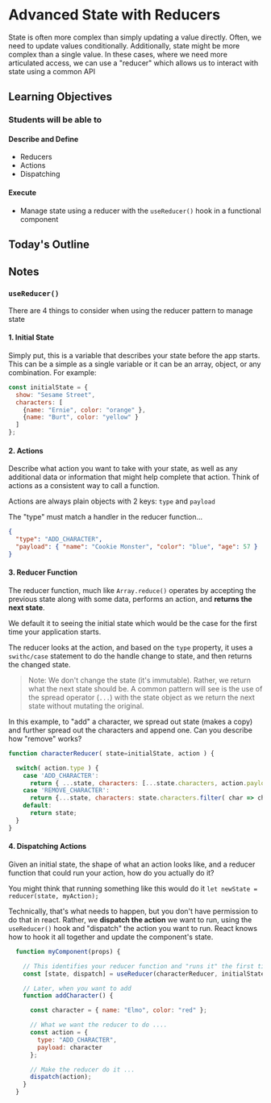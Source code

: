 # Advanced State with Reducers

State is often more complex than simply updating a value directly. Often, we need to update values conditionally. Additionally, state might be more complex than a single value. In these cases, where we need more articulated access, we can use a "reducer" which allows us to interact with state using a common API

## Learning Objectives

### Students will be able to

#### Describe and Define

- Reducers
- Actions
- Dispatching

#### Execute

- Manage state using a reducer with the `useReducer()` hook in a functional component

## Today's Outline

<!-- To Be Completed By Instructor -->

## Notes

### `useReducer()`

There are 4 things to consider when using the reducer pattern to manage state

#### 1. Initial State

Simply put, this is a variable that describes your state before the app starts. This can be a simple as a single variable or it can be an array, object, or any combination. For example:

```javascript
const initialState = {
  show: "Sesame Street",
  characters: [
    {name: "Ernie", color: "orange" },
    {name: "Burt", color: "yellow" }
  ]
};
```

#### 2. Actions

Describe what action you want to take with your state, as well as any additional data or information that might help complete that action. Think of actions as a consistent way to call a function.

Actions are always plain objects with 2 keys: `type` and `payload`

The "type" must match a handler in the reducer function...

```json
{
  "type": "ADD_CHARACTER",
  "payload": { "name": "Cookie Monster", "color": "blue", "age": 57 }
}
```

#### 3. Reducer Function

The reducer function, much like `Array.reduce()` operates by accepting the previous state along with some data, performs an action, and **returns the next state**.

We default it to seeing the initial state which would be the case for the first time your application starts.

The reducer looks at the action, and based on the `type` property, it uses a `swithc/case` statement to do the handle change to state, and then returns the changed state.

> Note: We don't change the state (it's immutable). Rather, we return what the next state should be. A common pattern will see is the use of the spread operator (`...`) with the state object as we return the next state without mutating the original.

In this example, to "add" a character, we spread out state (makes a copy) and further spread out the characters and append one. Can you describe how "remove" works?

```javascript
function characterReducer( state=initialState, action ) {

  switch( action.type ) {
    case 'ADD_CHARACTER':
      return { ...state, characters: [...state.characters, action.payload] };
    case 'REMOVE_CHARACTER':
      return {...state, characters: state.characters.filter( char => char.name !== payload.name ) }
    default:
      return state;
  }
}
```

#### 4. Dispatching Actions

Given an initial state, the shape of what an action looks like, and a reducer function that could run your action, how do you actually do it?

You might think that running something like this would do it `let newState =  reducer(state, myAction);`

Technically, that's what needs to happen, but you don't have permission to do that in react. Rather, we **dispatch the action** we want to run, using the `useReducer()` hook and "dispatch" the action you want to run. React knows how to hook it all together and update the component's state.

```javascript
  function myComponent(props) {

    // This identifies your reducer function and "runs it" the first time, using your initial state
    const [state, dispatch] = useReducer(characterReducer, initialState);

    // Later, when you want to add
    function addCharacter() {

      const character = { name: "Elmo", color: "red" };

      // What we want the reducer to do ....
      const action = {
        type: "ADD_CHARACTER",
        payload: character
      };

      // Make the reducer do it ...
      dispatch(action);
    }
  }

```
